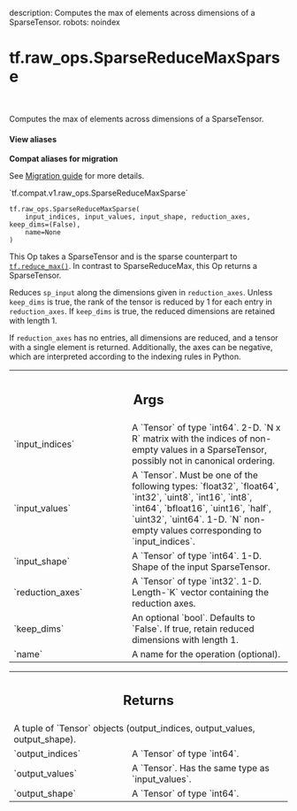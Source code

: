 description: Computes the max of elements across dimensions of a SparseTensor.
robots: noindex

# tf.raw_ops.SparseReduceMaxSparse

<!-- Insert buttons and diff -->

<table class="tfo-notebook-buttons tfo-api nocontent" align="left">

</table>



Computes the max of elements across dimensions of a SparseTensor.

<section class="expandable">
  <h4 class="showalways">View aliases</h4>
  <p>
<b>Compat aliases for migration</b>
<p>See
<a href="https://www.tensorflow.org/guide/migrate">Migration guide</a> for
more details.</p>
<p>`tf.compat.v1.raw_ops.SparseReduceMaxSparse`</p>
</p>
</section>

<pre class="devsite-click-to-copy prettyprint lang-py tfo-signature-link">
<code>tf.raw_ops.SparseReduceMaxSparse(
    input_indices, input_values, input_shape, reduction_axes, keep_dims=(False),
    name=None
)
</code></pre>



<!-- Placeholder for "Used in" -->

This Op takes a SparseTensor and is the sparse counterpart to
<a href="../../tf/math/reduce_max.md"><code>tf.reduce_max()</code></a>.  In contrast to SparseReduceMax, this Op returns a
SparseTensor.

Reduces `sp_input` along the dimensions given in `reduction_axes`.  Unless
`keep_dims` is true, the rank of the tensor is reduced by 1 for each entry in
`reduction_axes`. If `keep_dims` is true, the reduced dimensions are retained
with length 1.

If `reduction_axes` has no entries, all dimensions are reduced, and a tensor
with a single element is returned.  Additionally, the axes can be negative,
which are interpreted according to the indexing rules in Python.

<!-- Tabular view -->
 <table class="responsive fixed orange">
<colgroup><col width="214px"><col></colgroup>
<tr><th colspan="2"><h2 class="add-link">Args</h2></th></tr>

<tr>
<td>
`input_indices`
</td>
<td>
A `Tensor` of type `int64`.
2-D.  `N x R` matrix with the indices of non-empty values in a
SparseTensor, possibly not in canonical ordering.
</td>
</tr><tr>
<td>
`input_values`
</td>
<td>
A `Tensor`. Must be one of the following types: `float32`, `float64`, `int32`, `uint8`, `int16`, `int8`, `int64`, `bfloat16`, `uint16`, `half`, `uint32`, `uint64`.
1-D.  `N` non-empty values corresponding to `input_indices`.
</td>
</tr><tr>
<td>
`input_shape`
</td>
<td>
A `Tensor` of type `int64`.
1-D.  Shape of the input SparseTensor.
</td>
</tr><tr>
<td>
`reduction_axes`
</td>
<td>
A `Tensor` of type `int32`.
1-D.  Length-`K` vector containing the reduction axes.
</td>
</tr><tr>
<td>
`keep_dims`
</td>
<td>
An optional `bool`. Defaults to `False`.
If true, retain reduced dimensions with length 1.
</td>
</tr><tr>
<td>
`name`
</td>
<td>
A name for the operation (optional).
</td>
</tr>
</table>



<!-- Tabular view -->
 <table class="responsive fixed orange">
<colgroup><col width="214px"><col></colgroup>
<tr><th colspan="2"><h2 class="add-link">Returns</h2></th></tr>
<tr class="alt">
<td colspan="2">
A tuple of `Tensor` objects (output_indices, output_values, output_shape).
</td>
</tr>
<tr>
<td>
`output_indices`
</td>
<td>
A `Tensor` of type `int64`.
</td>
</tr><tr>
<td>
`output_values`
</td>
<td>
A `Tensor`. Has the same type as `input_values`.
</td>
</tr><tr>
<td>
`output_shape`
</td>
<td>
A `Tensor` of type `int64`.
</td>
</tr>
</table>

